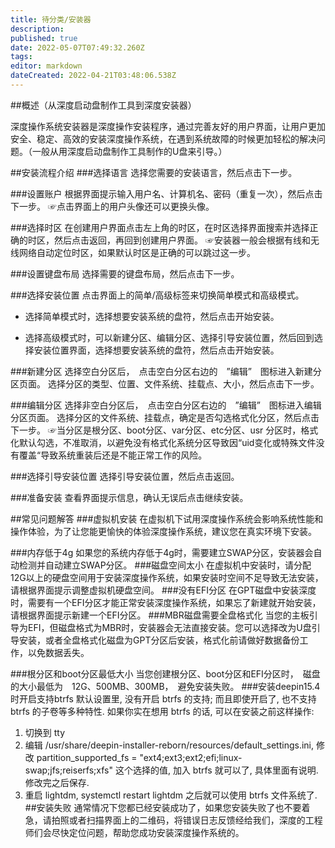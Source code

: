 ```yaml
---
title: 待分类/安装器
description: 
published: true
date: 2022-05-07T07:49:32.260Z
tags: 
editor: markdown
dateCreated: 2022-04-21T03:48:06.538Z
---
```


##概述（从深度启动盘制作工具到深度安装器）

深度操作系统安装器是深度操作安装程序，通过完善友好的用户界面，让用户更加安全、稳定、高效的安装深度操作系统，在遇到系统故障的时候更加轻松的解决问题。（一般从用深度启动盘制作工具制作的U盘来引导。）

##安装流程介绍
###选择语言
选择您需要的安装语言，然后点击下一步。

###设置账户
根据界面提示输入用户名、计算机名、密码（重复一次），然后点击下一步。
☞点击界面上的用户头像还可以更换头像。


###选择时区
在创建用户界面点击左上角的时区，在时区选择界面搜索并选择正确的时区，然后点击返回，再回到创建用户界面。
☞安装器一般会根据有线和无线网络自动定位时区，如果默认时区是正确的可以跳过这一步。

###设置键盘布局
选择需要的键盘布局，然后点击下一步。


###选择安装位置
点击界面上的简单/高级标签来切换简单模式和高级模式。

- 选择简单模式时，选择想要安装系统的盘符，然后点击开始安装。



- 选择高级模式时，可以新建分区、编辑分区、选择引导安装位置，然后回到选择安装位置界面，选择想要安装系统的盘符，然后点击开始安装。



###新建分区
选择空白分区后，　点击空白分区右边的　”编辑”　图标进入新建分区页面。
选择分区的类型、位置、文件系统、挂载点、大小，然后点击下一步。



###编辑分区
选择非空白分区后，　点击空白分区右边的　”编辑”　图标进入编辑分区页面。
选择分区的文件系统、挂载点，确定是否勾选格式化分区，然后点击下一步。
☞当分区是根分区、boot分区、var分区、etc分区、usr 分区时，格式化默认勾选，不准取消，以避免没有格式化系统分区导致因“uid变化或特殊文件没有覆盖“导致系统重装后还是不能正常工作的风险。


###选择引导安装位置
选择引导安装位置，然后点击返回。

###准备安装
查看界面提示信息，确认无误后点击继续安装。


##常见问题解答
###虚拟机安装
在虚拟机下试用深度操作系统会影响系统性能和操作体验，为了让您能更愉快的体验深度操作系统，建议您在真实环境下安装。

###内存低于4g
如果您的系统内存低于4g时，需要建立SWAP分区，安装器会自动检测并自动建立SWAP分区。
###磁盘空间太小
在虚拟机中安装时，请分配12G以上的硬盘空间用于安装深度操作系统，如果安装时空间不足导致无法安装，请根据界面提示调整虚拟机硬盘空间。
###没有EFI分区
在GPT磁盘中安装深度时，需要有一个EFI分区才能正常安装深度操作系统，如果忘了新建就开始安装，请根据界面提示新建一个EFI分区。
###MBR磁盘需要全盘格式化
当您的主板引导为EFI，但磁盘格式为MBR时，安装器会无法直接安装。您可以选择改为U盘引导安装，或者全盘格式化磁盘为GPT分区后安装，格式化前请做好数据备份工作，以免数据丢失。

###根分区和boot分区最低大小
当您创建根分区、boot分区和EFI分区时，　磁盘的大小最低为　12G、500MB、300MB，　避免安装失败。
###安装deepin15.4时开启支持btrfs
默认设置里, 没有开启 btrfs 的支持; 而且即使开启了, 也不支持 btrfs 的子卷等多种特性.
如果你实在想用 btrfs 的话, 可以在安装之前这样操作:
1. 切换到 tty
2. 编辑 /usr/share/deepin-installer-reborn/resources/default_settings.ini, 修改 partition_supported_fs = "ext4;ext3;ext2;efi;linux-swap;jfs;reiserfs;xfs" 这个选择的值, 加入 btrfs 就可以了, 具体里面有说明. 修改完之后保存.
3. 重启 lightdm, systemctl restart lightdm
之后就可以使用 btrfs 文件系统了.
##安装失败
通常情况下您都已经安装成功了，如果您安装失败了也不要着急，请拍照或者扫描界面上的二维码，将错误日志反馈经给我们，深度的工程师们会尽快定位问题，帮助您成功安装深度操作系统的。